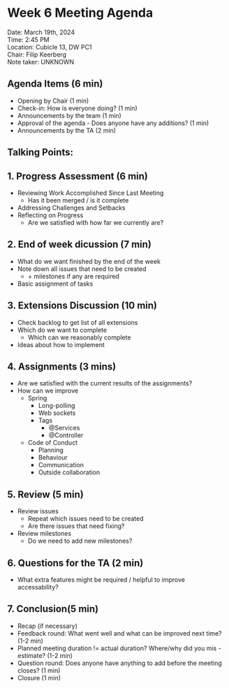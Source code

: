 # Week 6 Meeting Agenda

Date:           March 19th, 2024\
Time:           2:45 PM\
Location:       Cubicle 13, DW PC1\
Chair:          Filip Keerberg\
Note taker:     UNKNOWN

## Agenda Items (6 min)
- Opening by Chair (1 min)
- Check-in: How is everyone doing? (1 min)
- Announcements by the team (1 min)
- Approval of the agenda - Does anyone have any additions? (1 min)
- Announcements by the TA (2 min)

## Talking Points:

## 1. Progress Assessment (6 min)
- Reviewing Work Accomplished Since Last Meeting
    - Has it been merged / is it complete
- Addressing Challenges and Setbacks
- Reflecting on Progress
    - Are we satisfied with how far we currently are?

## 2. End of week dicussion (7 min)
- What do we want finished by the end of the week
- Note down  all issues that need to be created
    - \+ milestones if any are required
- Basic assignment of tasks

## 3. Extensions Discussion (10 min)
- Check backlog to get list of all extensions
- Which do we want to complete
    - Which can we reasonably complete
- Ideas about how to implement

## 4. Assignments (3 mins)
- Are we satisfied with the current results of the assignments?
- How can we improve
    - Spring
        - Long-polling
        - Web sockets
        - Tags
            - @Services
            - @Controller
    - Code of Conduct
        - Planning
        - Behaviour
        - Communication
        - Outside collaboration

## 5. Review (5 min)
- Review issues
    - Repeat which issues need to be created
    - Are there issues that need fixing?
- Review milestones
    - Do we need to add new milestones?

## 6. Questions for the TA (2 min)
- What extra features might be required / helpful to improve accessability?

## 7. Conclusion(5 min)
- Recap (if necessary)
- Feedback round: What went well and what can be improved next time? (1-2 min)
- Planned meeting duration != actual duration? Where/why did you mis -estimate? (1-2 min)
- Question round: Does anyone have anything to add before the meeting closes? (1 min)
- Closure (1 min)
